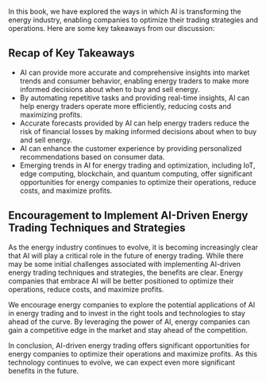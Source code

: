 
In this book, we have explored the ways in which AI is transforming the energy industry, enabling companies to optimize their trading strategies and operations. Here are some key takeaways from our discussion:

Recap of Key Takeaways
----------------------

* AI can provide more accurate and comprehensive insights into market trends and consumer behavior, enabling energy traders to make more informed decisions about when to buy and sell energy.
* By automating repetitive tasks and providing real-time insights, AI can help energy traders operate more efficiently, reducing costs and maximizing profits.
* Accurate forecasts provided by AI can help energy traders reduce the risk of financial losses by making informed decisions about when to buy and sell energy.
* AI can enhance the customer experience by providing personalized recommendations based on consumer data.
* Emerging trends in AI for energy trading and optimization, including IoT, edge computing, blockchain, and quantum computing, offer significant opportunities for energy companies to optimize their operations, reduce costs, and maximize profits.

Encouragement to Implement AI-Driven Energy Trading Techniques and Strategies
-----------------------------------------------------------------------------

As the energy industry continues to evolve, it is becoming increasingly clear that AI will play a critical role in the future of energy trading. While there may be some initial challenges associated with implementing AI-driven energy trading techniques and strategies, the benefits are clear. Energy companies that embrace AI will be better positioned to optimize their operations, reduce costs, and maximize profits.

We encourage energy companies to explore the potential applications of AI in energy trading and to invest in the right tools and technologies to stay ahead of the curve. By leveraging the power of AI, energy companies can gain a competitive edge in the market and stay ahead of the competition.

In conclusion, AI-driven energy trading offers significant opportunities for energy companies to optimize their operations and maximize profits. As this technology continues to evolve, we can expect even more significant benefits in the future.